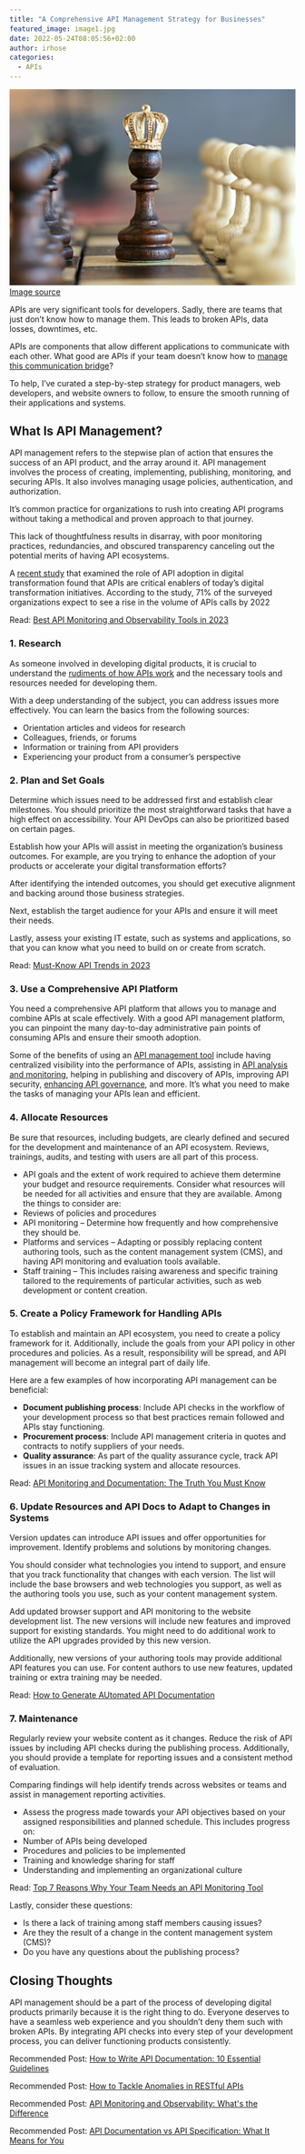 ```yaml
---
title: "A Comprehensive API Management Strategy for Businesses"
featured_image: image1.jpg
date: 2022-05-24T08:05:56+02:00
author: irhose
categories:
  - APIs
---
```


![a chess pawn](./image1.jpg)
[Image source](https://www.woodenearth.com/blogs/wooden-blog/disadvantages-of-playing-chess)

APIs are very significant tools for developers. Sadly, there are teams that just don’t know how to manage them. This leads to broken APIs, data losses, downtimes, etc.

APIs are components that allow different applications to communicate with each other. What good are APIs if your team doesn’t know how to [manage this communication bridge](https://apitoolkit.io/blog/how-to-write-api-docs/)?

To help, I’ve curated a step-by-step strategy for product managers, web developers, and website owners to follow, to ensure the smooth running of their applications and systems.

## What Is API Management?
API management refers to the stepwise plan of action that ensures the success of an API product, and the array around it. API management involves the process of creating, implementing, publishing, monitoring, and securing APIs. It also involves managing usage policies, authentication, and authorization.

It’s common practice for organizations to rush into creating  API programs without taking a methodical and proven approach to that journey.

This lack of thoughtfulness results in disarray, with poor monitoring practices, redundancies, and obscured transparency canceling out the potential merits of having API ecosystems.

A [recent study](https://www.devopsdigest.com/apis-are-critical-to-todays-digital-transformation-efforts) that examined the role of API adoption in digital transformation found that APIs are critical enablers of today’s digital transformation initiatives. According to the study, 71% of the surveyed organizations expect to see a rise in the volume of APIs calls by 2022

Read: [Best API Monitoring and Observability Tools in 2023](https://apitoolkit.io/blog/best-api-monitoring-and-observability-tools/)

### 1. Research
As someone involved in developing digital products, it is crucial to understand the [rudiments of how APIs work](https://apitoolkit.io/blog/benefits-of-api-integration/) and the necessary tools and resources needed for developing them. 

With a deep understanding of the subject, you can address issues more effectively. You can learn the basics from the following sources:

- Orientation articles and videos for research
- Colleagues, friends, or forums
- Information or training from API providers
- Experiencing your product from a consumer’s perspective


### 2. Plan and Set Goals
Determine which issues need to be addressed first and establish clear milestones. You should prioritize the most straightforward tasks that have a high effect on accessibility. Your API DevOps can also be prioritized based on certain pages.

Establish how your APIs will assist in meeting the organization’s business outcomes. For example, are you trying to enhance the adoption of your products or accelerate your digital transformation efforts? 

After identifying the intended outcomes, you should get executive alignment and backing around those business strategies.

Next, establish the target audience for your APIs and ensure it will meet their needs.

Lastly, assess your existing IT estate, such as systems and applications, so that you can know what you need to build on or create from scratch.

Read: [Must-Know API Trends in 2023](https://apitoolkit.io/blog/api-trends/)

### 3. Use a Comprehensive API Platform
You need a comprehensive API platform that allows you to manage and combine APIs at scale effectively. With a good API management platform, you can pinpoint the many day-to-day administrative pain points of consuming APIs and ensure their smooth adoption.

Some of the benefits of using an [API management tool](http://apitoolkit.io) include having centralized visibility into the performance of APIs, assisting in [API analysis and monitoring](https://apitoolkit.io/blog/what-is-api-testing/), helping in publishing and discovery of APIs, improving API security, [enhancing API governance](https://apitoolkit.io/blog/why-you-need-an-api-monitoring-tool/), and more. It’s what you need to make the tasks of managing your APIs lean and efficient.

### 4. Allocate Resources
Be sure that resources, including budgets, are clearly defined and secured for the development and maintenance of an API ecosystem. Reviews, trainings, audits, and testing with users are all part of this process.

- API goals and the extent of work required to achieve them determine your budget and resource requirements. Consider what resources will be needed for all activities and ensure that they are available. Among the things to consider are:
- Reviews of policies and procedures
- API monitoring – Determine how frequently and how comprehensive they should be.
- Platforms and services – Adapting or possibly replacing content authoring tools, such as the content management system (CMS), and having API monitoring and evaluation tools available.
- Staff training – This includes raising awareness and specific training tailored to the requirements of particular activities, such as web development or content creation.

### 5. Create a Policy Framework for Handling APIs
To establish and maintain an API ecosystem, you need to create a policy framework for it. Additionally, include the goals from your API policy in other procedures and policies. As a result, responsibility will be spread, and API management will become an integral part of daily life.

Here are a few examples of how incorporating API management can be beneficial:

- **Document publishing process**: Include API checks in the workflow of your development process so that best practices remain followed and APIs stay functioning.
- **Procurement process**: Include API management criteria in quotes and contracts to notify suppliers of your needs.
- **Quality assurance**: As part of the quality assurance cycle, track API issues in an issue tracking system and allocate resources.

Read: [API Monitoring and Documentation: The Truth You Must Know](https://apitoolkit.io/blog/api-documentation-and-observability-the-truth-you-must-know/)

### 6. Update Resources and API Docs to Adapt to Changes in Systems
Version updates can introduce API issues and offer opportunities for improvement. Identify problems and solutions by monitoring changes.

You should consider what technologies you intend to support, and ensure that you track functionality that changes with each version. The list will include the base browsers and web technologies you support, as well as the authoring tools you use, such as your content management system.

Add updated browser support and API monitoring to the website development list. The new versions will include new features and improved support for existing standards. You might need to do additional work to utilize the API upgrades provided by this new version.

Additionally, new versions of your authoring tools may provide additional API features you can use. For content authors to use new features, updated training or extra training may be needed.

Read: [How to Generate AUtomated API Documentation](https://apitoolkit.io/blog/how-to-generate-automated-api-documentation/)

### 7. Maintenance
Regularly review your website content as it changes. Reduce the risk of API issues by including API checks during the publishing process. Additionally, you should provide a template for reporting issues and a consistent method of evaluation. 

Comparing findings will help identify trends across websites or teams and assist in management reporting activities.

- Assess the progress made towards your API objectives based on your assigned responsibilities and planned schedule. This includes progress on:
- Number of APIs being developed
- Procedures and policies to be implemented
- Training and knowledge sharing for staff
- Understanding and implementing an organizational culture

Read: [Top 7 Reasons Why Your Team Needs an API Monitoring Tool](https://apitoolkit.io/blog/why-you-need-an-api-monitoring-tool/)

Lastly, consider these questions:

- Is there a lack of training among staff members causing issues?
- Are they the result of a change in the content management system (CMS)?
- Do you have any questions about the publishing process?

## Closing Thoughts
API management should be a part of the process of developing digital products primarily because it is the right thing to do. Everyone deserves to have a seamless web experience and you shouldn’t deny them such with broken APIs. By integrating API checks into every step of your development process, you can deliver functioning products consistently.

Recommended Post: [How to Write API Documentation: 10 Essential Guidelines](https://apitoolkit.io/blog/how-to-write-api-docs/)

Recommended Post: [How to Tackle Anomalies in RESTful APIs](https://apitoolkit.io/blog/how-to-write-api-docs/)

Recommended Post: [API Monitoring and Observability: What's the Difference](https://apitoolkit.io/blog/api-observability-and-api-monitoring/)

Recommended Post: [API Documentation vs API Specification: What It Means for You](https://apitoolkit.io/blog/api-documentation-vs-api-specification/)
